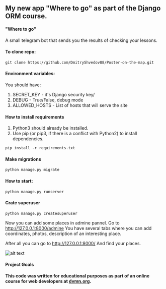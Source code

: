 ## My new app "Where to go" as part of the Django ORM course.
#### "Where to go" 
A small telegram bot that sends you the results of checking your lessons.

#### To clone repo:
```git clone https://github.com/DmitryShvedov88/Poster-on-the-map.git```

#### Environment variables:
You should have:
1. SECRET_KEY - it's Django security key/ 
2. DEBUG - True/False, debug mode
3. ALLOWED_HOSTS - List of hosts that will serve the site

#### How to install requirements
1. Python3 should already be installed.  
2. Use pip (or pip3, if there is a conflict with Python2) to install dependencies. 
  
```pip install -r requirements.txt```

#### Make migrations

```python manage.py migrate```

#### How to start:

```python manage.py runserver```

#### Crate superuser

```python manage.py createsuperuser```

Now you can add some places in admine pannel.
Go to http://127.0.0.1:8000/admine
You have several tabs where you can add coordinates, photos, description of an interesting place.

After all you can go to http://127.0.0.1:8000/
And find your places.

![alt text](image.png)

#### Project Goals 
**This code was written for educational purposes as part of an online course for web developers at [dvmn.org](https://dvmn.org/modules/).**